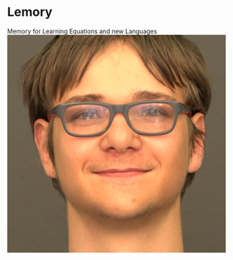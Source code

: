 # Lemory
Memory for Learning Equations and new Languages
![niga](https://github.com/KoenigLukas/Lemory/blob/master/sexypic.png)

